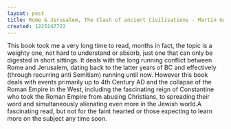 ```yaml
---
layout: post
title: Rome & Jerusalem, The Clash of ancient Civilisations - Martin Goodman
created: 1225147722
---
```

<p>This book took me a very long time to read, months in fact, the topic is a weighty one, not hard to understand or absorb, just one that can only be digested in short sittings. It deals with the long running conflict between Rome and Jerusalem, dating back to the latter years of BC and effectively (through recurring anti Semitism) running until now. However this book deals with events primarily up to 4th Century AD and the collapse of the Roman Empire in the West, including the fascinating reign of Constantine who took the Roman Empire from abusing Christians, to spreading their word and simultaneously alienating even more in the Jewish world.A fascinating read, but not for the faint hearted or those expecting to learn more on the subject any time soon.</p>
